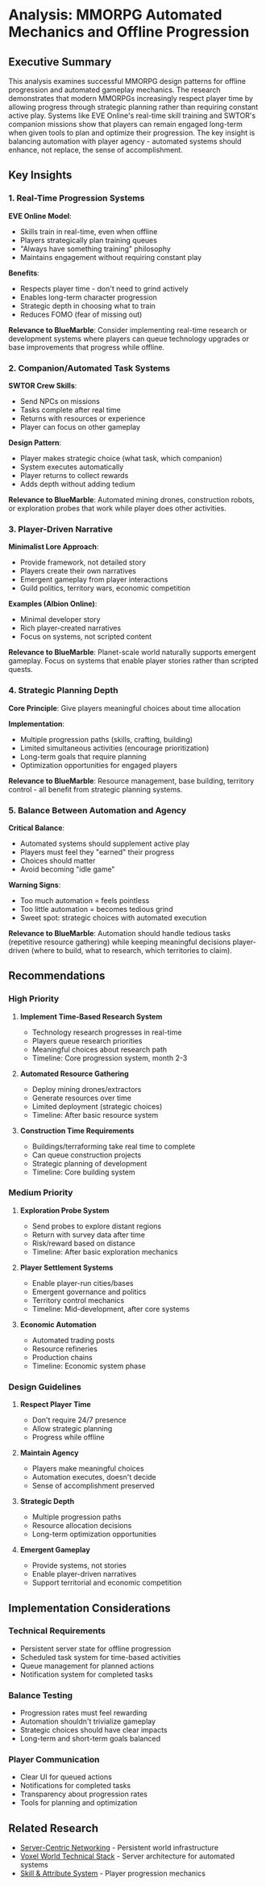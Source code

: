 # Analysis: MMORPG Automated Mechanics and Offline Progression

## Executive Summary

This analysis examines successful MMORPG design patterns for offline progression and automated gameplay mechanics. The research demonstrates that modern MMORPGs increasingly respect player time by allowing progress through strategic planning rather than requiring constant active play. Systems like EVE Online's real-time skill training and SWTOR's companion missions show that players can remain engaged long-term when given tools to plan and optimize their progression. The key insight is balancing automation with player agency - automated systems should enhance, not replace, the sense of accomplishment.

## Key Insights

### 1. **Real-Time Progression Systems**

**EVE Online Model**:
- Skills train in real-time, even when offline
- Players strategically plan training queues
- "Always have something training" philosophy
- Maintains engagement without requiring constant play

**Benefits**:
- Respects player time - don't need to grind actively
- Enables long-term character progression
- Strategic depth in choosing what to train
- Reduces FOMO (fear of missing out)

**Relevance to BlueMarble**: Consider implementing real-time research or development systems where players can queue technology upgrades or base improvements that progress while offline.

### 2. **Companion/Automated Task Systems**

**SWTOR Crew Skills**:
- Send NPCs on missions
- Tasks complete after real time
- Returns with resources or experience
- Player can focus on other gameplay

**Design Pattern**:
- Player makes strategic choice (what task, which companion)
- System executes automatically
- Player returns to collect rewards
- Adds depth without adding tedium

**Relevance to BlueMarble**: Automated mining drones, construction robots, or exploration probes that work while player does other activities.

### 3. **Player-Driven Narrative**

**Minimalist Lore Approach**:
- Provide framework, not detailed story
- Players create their own narratives
- Emergent gameplay from player interactions
- Guild politics, territory wars, economic competition

**Examples (Albion Online)**:
- Minimal developer story
- Rich player-created narratives
- Focus on systems, not scripted content

**Relevance to BlueMarble**: Planet-scale world naturally supports emergent gameplay. Focus on systems that enable player stories rather than scripted quests.

### 4. **Strategic Planning Depth**

**Core Principle**: Give players meaningful choices about time allocation

**Implementation**:
- Multiple progression paths (skills, crafting, building)
- Limited simultaneous activities (encourage prioritization)
- Long-term goals that require planning
- Optimization opportunities for engaged players

**Relevance to BlueMarble**: Resource management, base building, territory control - all benefit from strategic planning systems.

### 5. **Balance Between Automation and Agency**

**Critical Balance**:
- Automated systems should supplement active play
- Players must feel they "earned" their progress
- Choices should matter
- Avoid becoming "idle game"

**Warning Signs**:
- Too much automation = feels pointless
- Too little automation = becomes tedious grind
- Sweet spot: strategic choices with automated execution

**Relevance to BlueMarble**: Automation should handle tedious tasks (repetitive resource gathering) while keeping meaningful decisions player-driven (where to build, what to research, which territories to claim).

## Recommendations

### High Priority

1. **Implement Time-Based Research System**
   - Technology research progresses in real-time
   - Players queue research priorities
   - Meaningful choices about research path
   - Timeline: Core progression system, month 2-3

2. **Automated Resource Gathering**
   - Deploy mining drones/extractors
   - Generate resources over time
   - Limited deployment (strategic choices)
   - Timeline: After basic resource system

3. **Construction Time Requirements**
   - Buildings/terraforming take real time to complete
   - Can queue construction projects
   - Strategic planning of development
   - Timeline: Core building system

### Medium Priority

1. **Exploration Probe System**
   - Send probes to explore distant regions
   - Return with survey data after time
   - Risk/reward based on distance
   - Timeline: After basic exploration mechanics

2. **Player Settlement Systems**
   - Enable player-run cities/bases
   - Emergent governance and politics
   - Territory control mechanics
   - Timeline: Mid-development, after core systems

3. **Economic Automation**
   - Automated trading posts
   - Resource refineries
   - Production chains
   - Timeline: Economic system phase

### Design Guidelines

1. **Respect Player Time**
   - Don't require 24/7 presence
   - Allow strategic planning
   - Progress while offline

2. **Maintain Agency**
   - Players make meaningful choices
   - Automation executes, doesn't decide
   - Sense of accomplishment preserved

3. **Strategic Depth**
   - Multiple progression paths
   - Resource allocation decisions
   - Long-term optimization opportunities

4. **Emergent Gameplay**
   - Provide systems, not stories
   - Enable player-driven narratives
   - Support territorial and economic competition

## Implementation Considerations

### Technical Requirements

- Persistent server state for offline progression
- Scheduled task system for time-based activities
- Queue management for planned actions
- Notification system for completed tasks

### Balance Testing

- Progression rates must feel rewarding
- Automation shouldn't trivialize gameplay
- Strategic choices should have clear impacts
- Long-term and short-term goals balanced

### Player Communication

- Clear UI for queued actions
- Notifications for completed tasks
- Transparency about progression rates
- Tools for planning and optimization

## Related Research

- [Server-Centric Networking](../conversation-dr_68dbe0cc/) - Persistent world infrastructure
- [Voxel World Technical Stack](../conversation-dr_68dbe0e4/) - Server architecture for automated systems
- [Skill & Attribute System](../conversation-dr_68de6a02/) - Player progression mechanics
